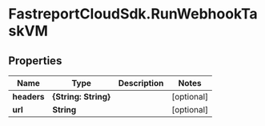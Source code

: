 # FastreportCloudSdk.RunWebhookTaskVM

## Properties

Name | Type | Description | Notes
------------ | ------------- | ------------- | -------------
**headers** | **{String: String}** |  | [optional] 
**url** | **String** |  | [optional] 



